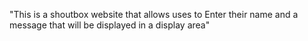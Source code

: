"This is a shoutbox website that allows uses to Enter their name and a message that will be displayed in a display area" 
